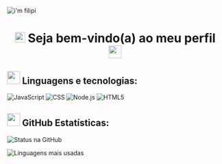 
![i'm filipi](https://github.com/imfilipi/imfilipi/blob/main/i'mfilipi-banner.png?raw=true)
<h1 align="center"> <img src ="https://cdn.discordapp.com/emojis/832373526844407869.gif?v=1" width="24" height="24">
Seja bem-vindo(a) ao meu perfil
<img src ="https://cdn.discordapp.com/emojis/832373526844407869.gif?v=1" width="30" height="30"> </h1>

<h2><img src= "https://cdn.discordapp.com/emojis/833140181795995650.gif?v=1" width="30" height="30"> Linguagens e tecnologias:</h2>

![JavaScript](https://img.shields.io/badge/-JavaScript-fff?style=for-the-badge&logo=javascript&logoColor=9800ff)
![CSS](https://img.shields.io/badge/-CSS3-fff?style=for-the-badge&logo=css3&logoColor=9800ff)
![Node.js](https://img.shields.io/badge/-Node.js-fff?style=for-the-badge&logo=node.js&logoColor=9800ff)
![HTML5](https://img.shields.io/badge/-HTML5-fff?style=for-the-badge&logo=HTML5&logoColor=9800ff)

<h2> <img src="https://cdn.discordapp.com/emojis/832371660782829580.png?v=1" width="30" heigth="30"> GitHub Estatísticas: </h2>

![Status na GitHub](https://github-readme-stats.vercel.app/api?username=imfilipi&show_icons=true&icon_color=9800ff&theme=light&title_color=9800ff&hide_title=true)

![Linguagens mais usadas](https://github-readme-stats.vercel.app/api/wakatime?username=imfilipi&&theme=light&hide_title=true)
